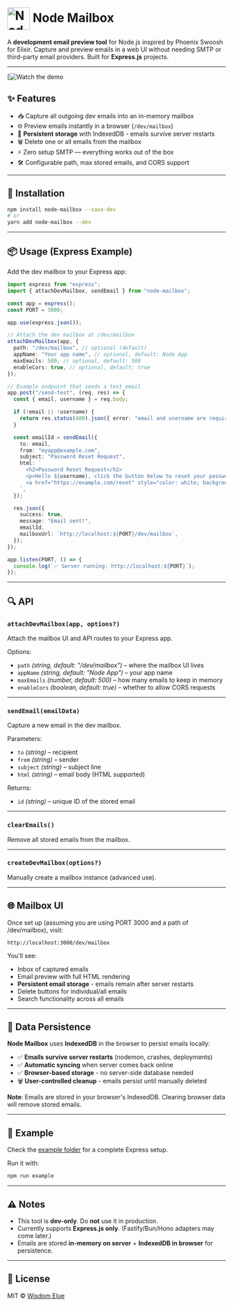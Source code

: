 # <img src="https://res.cloudinary.com/dwdsjbetu/image/upload/v1757306547/logo_gvgci0.png" alt="Node Mailbox Logo" width="52" height="52" style="vertical-align: middle;"/> Node Mailbox

A **development email preview tool** for Node.js inspired by Phoenix Swoosh for Elixir.
Capture and preview emails in a web UI without needing SMTP or third-party email providers.
Built for **Express.js** projects.

---

[![Watch the demo](https://res.cloudinary.com/dwdsjbetu/image/upload/v1757337318/ScreenRecording2025-09-08at13.50.07-ezgif.com-video-to-gif-converter_x1a7fa.gif)

## ✨ Features

- 📥 Capture all outgoing dev emails into an in-memory mailbox
- 🌐 Preview emails instantly in a browser (`/dev/mailbox`)
- 💾 **Persistent storage** with IndexedDB - emails survive server restarts
- 🗑️ Delete one or all emails from the mailbox
- ⚡ Zero setup SMTP — everything works out of the box
- 🛠️ Configurable path, max stored emails, and CORS support

---

## 🚀 Installation

```bash
npm install node-mailbox --save-dev
# or
yarn add node-mailbox --dev
```

---

## 📦 Usage (Express Example)

Add the dev mailbox to your Express app:

```ts
import express from "express";
import { attachDevMailbox, sendEmail } from "node-mailbox";

const app = express();
const PORT = 3000;

app.use(express.json());

// Attach the dev mailbox at /dev/mailbox
attachDevMailbox(app, {
  path: "/dev/mailbox", // optional (default)
  appName: "Your app name", // optional, default: Node App
  maxEmails: 500, // optional, default: 500
  enableCors: true, // optional, default: true
});

// Example endpoint that sends a test email
app.post("/send-test", (req, res) => {
  const { email, username } = req.body;

  if (!email || !username) {
    return res.status(400).json({ error: "email and username are required" });
  }

  const emailId = sendEmail({
    to: email,
    from: "myapp@example.com",
    subject: "Password Reset Request",
    html: `
      <h2>Password Reset Request</h2>
      <p>Hello ${username}, click the button below to reset your password:</p>
      <a href="https://example.com/reset" style="color: white; background: #26577f; padding: 10px 20px; border-radius: 5px;">Reset Password</a>
    `,
  });

  res.json({
    success: true,
    message: "Email sent!",
    emailId,
    mailboxUrl: `http://localhost:${PORT}/dev/mailbox`,
  });
});

app.listen(PORT, () => {
  console.log(`✅ Server running: http://localhost:${PORT}`);
});
```

---

## 🔍 API

### `attachDevMailbox(app, options?)`

Attach the mailbox UI and API routes to your Express app.

Options:

- `path` _(string, default: "/dev/mailbox")_ – where the mailbox UI lives
- `appName` _(string, default: "Node App")_ – your app name
- `maxEmails` _(number, default: 500)_ – how many emails to keep in memory
- `enableCors` _(boolean, default: true)_ – whether to allow CORS requests

---

### `sendEmail(emailData)`

Capture a new email in the dev mailbox.

Parameters:

- `to` _(string)_ – recipient
- `from` _(string)_ – sender
- `subject` _(string)_ – subject line
- `html` _(string)_ – email body (HTML supported)

Returns:

- `id` _(string)_ – unique ID of the stored email

---

### `clearEmails()`

Remove all stored emails from the mailbox.

---

### `createDevMailbox(options?)`

Manually create a mailbox instance (advanced use).

---

## 🌐 Mailbox UI

Once set up (assuming you are using PORT 3000 and a path of /dev/mailbox), visit:

```
http://localhost:3000/dev/mailbox
```

You'll see:

- Inbox of captured emails
- Email preview with full HTML rendering
- **Persistent email storage** - emails remain after server restarts
- Delete buttons for individual/all emails
- Search functionality across all emails

---

## 💾 Data Persistence

**Node Mailbox** uses **IndexedDB** in the browser to persist emails locally:

- ✅ **Emails survive server restarts** (nodemon, crashes, deployments)
- ✅ **Automatic syncing** when server comes back online
- ✅ **Browser-based storage** - no server-side database needed
- 🗑️ **User-controlled cleanup** - emails persist until manually deleted

**Note**: Emails are stored in your browser's IndexedDB. Clearing browser data will remove stored emails.

---

## 📂 Example

Check the [example folder](./src/example) for a complete Express setup.

Run it with:

```bash
npm run example
```

---

## ⚠️ Notes

- This tool is **dev-only**. Do **not** use it in production.
- Currently supports **Express.js only**.
  (Fastify/Bun/Hono adapters may come later.)
- Emails are stored **in-memory on server** + **IndexedDB in browser** for persistence.

---

## 📜 License

MIT © [Wisdom Elue](https://github.com/elue-dev)

